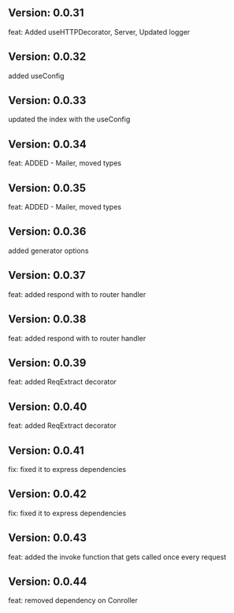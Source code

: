 ## Version: 0.0.31
feat: Added useHTTPDecorator, Server, Updated logger

## Version: 0.0.32
added useConfig

## Version: 0.0.33
updated the index with the useConfig
## Version: 0.0.34
feat: ADDED - Mailer, moved types

## Version: 0.0.35
feat: ADDED - Mailer, moved types

## Version: 0.0.36
added generator options

## Version: 0.0.37
feat: added respond with to router handler

## Version: 0.0.38
feat: added respond with to router handler

## Version: 0.0.39
feat: added ReqExtract decorator

## Version: 0.0.40
feat: added ReqExtract decorator

## Version: 0.0.41
fix: fixed it to express dependencies

## Version: 0.0.42
fix: fixed it to express dependencies

## Version: 0.0.43
feat: added the invoke function that gets called once every request

## Version: 0.0.44
feat: removed dependency on Conroller

